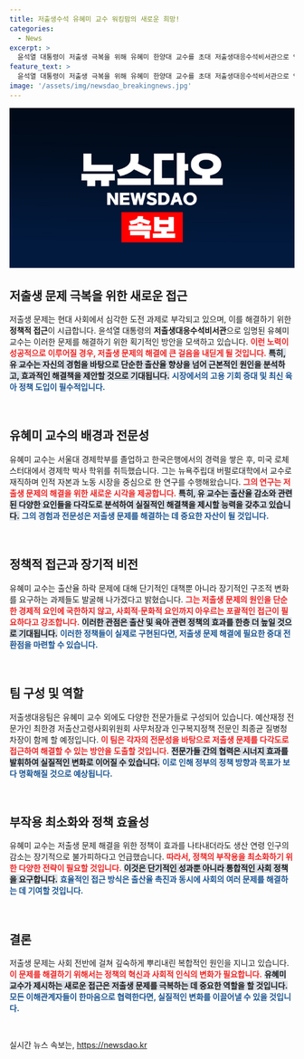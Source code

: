 ```yaml
---
title: 저출생수석 유혜미 교수 워킹맘의 새로운 희망!
categories:
  - News
excerpt: >
  윤석열 대통령이 저출생 극복을 위해 유혜미 한양대 교수를 초대 저출생대응수석비서관으로 임명하며, 획기적 대안을 기대하고 있습니다. 유 수석은 양육과 일의 병행에 대한 현실을 이해하고, 구조적 변화와 정책 제안을 통해 출산율 회복에 도전할 계획입니다.
feature_text: >
  윤석열 대통령이 저출생 극복을 위해 유혜미 한양대 교수를 초대 저출생대응수석비서관으로 임명하며, 획기적 대안을 기대하고 있습니다. 유 수석은 양육과 일의 병행에 대한 현실을 이해하고, 구조적 변화와 정책 제안을 통해 출산율 회복에 도전할 계획입니다.
image: '/assets/img/newsdao_breakingnews.jpg'
---
```


<p><img src="/assets/img/newsdao_breakingnews.jpg" alt="implanttips 속보" /></p>

<h2 data-ke-size="size26">저출생 문제 극복을 위한 새로운 접근</h2>

<p data-ke-size="size16">저출생 문제는 현대 사회에서 심각한 도전 과제로 부각되고 있으며, 이를 해결하기 위한 <b>정책적 접근</b>이 시급합니다. 윤석열 대통령의 <b>저출생대응수석비서관</b>으로 임명된 유혜미 교수는 이러한 문제를 해결하기 위한 획기적인 방안을 모색하고 있습니다. <b><span style="color: #ee2323;">이런 노력이 성공적으로 이루어질 경우, 저출생 문제의 해결에 큰 걸음을 내딛게 될 것입니다.</span></b> <b><span style="background-color: #21538527;">특히, 유 교수는 자신의 경험을 바탕으로 단순한 출산율 향상을 넘어 근본적인 원인을 분석하고, 효과적인 해결책을 제안할 것으로 기대됩니다.</span></b> <b><span style="color: #1a5490;">시장에서의 고용 기회 증대 및 최신 육아 정책 도입이 필수적입니다.</span></b></p>

<p data-ke-size="size16">&nbsp;</p>

<h2 data-ke-size="size26">유혜미 교수의 배경과 전문성</h2>

<p data-ke-size="size16">유혜미 교수는 서울대 경제학부를 졸업하고 한국은행에서의 경력을 쌓은 후, 미국 로체스터대에서 경제학 박사 학위를 취득했습니다. 그는 뉴욕주립대 버펄로대학에서 교수로 재직하며 인적 자본과 노동 시장을 중심으로 한 연구를 수행해왔습니다. <b><span style="color: #ee2323;">그의 연구는 저출생 문제의 해결을 위한 새로운 시각을 제공합니다.</span></b> <b><span style="background-color: #21538527;">특히, 유 교수는 출산율 감소와 관련된 다양한 요인들을 다각도로 분석하여 실질적인 해결책을 제시할 능력을 갖추고 있습니다.</span></b> <b><span style="color: #1a5490;">그의 경험과 전문성은 저출생 문제를 해결하는 데 중요한 자산이 될 것입니다.</span></b></p>

<p data-ke-size="size16">&nbsp;</p>

<h2 data-ke-size="size26">정책적 접근과 장기적 비전</h2>

<p data-ke-size="size16">유혜미 교수는 출산율 하락 문제에 대해 단기적인 대책뿐 아니라 장기적인 구조적 변화를 요구하는 과제들도 발굴해 나가겠다고 밝혔습니다. <b><span style="color: #ee2323;">그는 저출생 문제의 원인을 단순한 경제적 요인에 국한하지 않고, 사회적·문화적 요인까지 아우르는 포괄적인 접근이 필요하다고 강조합니다.</span></b> <b><span style="background-color: #21538527;">이러한 관점은 출산 및 육아 관련 정책의 효과를 한층 더 높일 것으로 기대됩니다.</span></b> <b><span style="color: #1a5490;">이러한 정책들이 실제로 구현된다면, 저출생 문제 해결에 필요한 중대 전환점을 마련할 수 있습니다.</span></b></p>

<p data-ke-size="size16">&nbsp;</p>

<h2 data-ke-size="size26">팀 구성 및 역할</h2>

<p data-ke-size="size16">저출생대응팀은 유혜미 교수 외에도 다양한 전문가들로 구성되어 있습니다. 예산재정 전문가인 최한경 저출산고령사회위원회 사무처장과 인구복지정책 전문인 최종균 질병청 차장이 함께 할 예정입니다. <b><span style="color: #ee2323;">이 팀은 각자의 전문성을 바탕으로 저출생 문제를 다각도로 접근하여 해결할 수 있는 방안을 도출할 것입니다.</span></b> <b><span style="background-color: #21538527;">전문가들 간의 협력은 시너지 효과를 발휘하여 실질적인 변화로 이어질 수 있습니다.</span></b> <b><span style="color: #1a5490;">이로 인해 정부의 정책 방향과 목표가 보다 명확해질 것으로 예상됩니다.</span></b></p>

<p data-ke-size="size16">&nbsp;</p>

<h2 data-ke-size="size26">부작용 최소화와 정책 효율성</h2>

<p data-ke-size="size16">유혜미 교수는 저출생 문제 해결을 위한 정책이 효과를 나타내더라도 생산 연령 인구의 감소는 장기적으로 불가피하다고 언급했습니다. <b><span style="color: #ee2323;">따라서, 정책의 부작용을 최소화하기 위한 다양한 전략이 필요할 것입니다.</span></b> <b><span style="background-color: #21538527;">이것은 단기적인 성과뿐 아니라 통합적인 사회 정책을 요구합니다.</span></b> <b><span style="color: #1a5490;">효율적인 접근 방식은 출산율 촉진과 동시에 사회의 여러 문제를 해결하는 데 기여할 것입니다.</span></b></p>

<p data-ke-size="size16">&nbsp;</p>

<h2 data-ke-size="size26">결론</h2>

<p data-ke-size="size16">저출생 문제는 사회 전반에 걸쳐 깊숙하게 뿌리내린 복합적인 원인을 지니고 있습니다. <b><span style="color: #ee2323;">이 문제를 해결하기 위해서는 정책의 혁신과 사회적 인식의 변화가 필요합니다.</span></b> <b><span style="background-color: #21538527;">유혜미 교수가 제시하는 새로운 접근은 저출생 문제를 극복하는 데 중요한 역할을 할 것입니다.</span></b> <b><span style="color: #1a5490;">모든 이해관계자들이 한마음으로 협력한다면, 실질적인 변화를 이끌어낼 수 있을 것입니다.</span></b></p>

<p data-ke-size="size16">&nbsp;</p>
실시간 뉴스 속보는, <a href="https://newsdao.kr" rel="dofollow">https://newsdao.kr</a>


